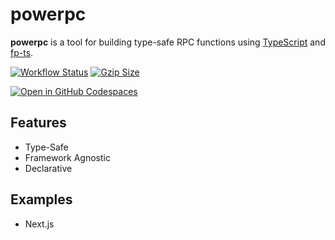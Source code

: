 # powerpc

**powerpc** is a tool for building type-safe RPC functions using [TypeScript](https://www.typescriptlang.org/) and [fp-ts](https://gcanti.github.io/fp-ts/).

[![Workflow Status](https://github.com/kn0ll/powerpc/actions/workflows/test.yml/badge.svg)](https://github.com/kn0ll/powerpc/actions) [![Gzip Size](https://img.badgesize.io/kn0ll/powerpc/master/packages/client/src/index.ts.svg?compression=gzip)](https://github.com/kn0ll/powerpc/blob/master/packages/client/src/index.ts)

[![Open in GitHub Codespaces](https://github.com/codespaces/badge.svg)](https://github.com/codespaces/new?hide_repo_select=true&ref=master&repo=591863760)

## Features
- Type-Safe
- Framework Agnostic
- Declarative

## Examples
- Next.js